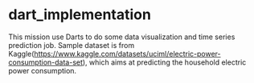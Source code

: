 # dart_implementation
This mission use Darts to do some data visualization and time series prediction job. Sample dataset is from Kaggle(https://www.kaggle.com/datasets/uciml/electric-power-consumption-data-set), which aims at predicting the household electric power consumption.
